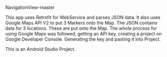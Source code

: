 NavigationView-master

This app uses Retrofit for WebService and parses JSON data. It also uses Google Maps API V2 to put 3 Markers onto the Map. The JSON contains data for 3 locations. These are put onto the Map. The whole process for using Google Maps was followed, getting an API key, creating a project on Google Developer Console. Generating the key and pasting it into Project. 

This is an Android Studio Project.
